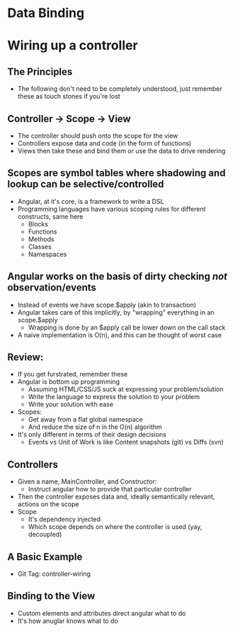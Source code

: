 # Data Binding


# Wiring up a controller

## The Principles
- The following don't need to be completely understood, just remember these as touch stones if you're lost


## Controller -> Scope -> View
- The controller should push onto the scope for the view
- Controllers expose data and code (in the form of functions)
- Views then take these and bind them or use the data to drive rendering


## Scopes are symbol tables where shadowing and lookup can be selective/controlled
- Angular, at it's core, is a framework to write a DSL
- Programming languages have various scoping rules for different constructs, same here
  - Blocks
  - Functions
  - Methods
  - Classes
  - Namespaces


## Angular works on the basis of dirty checking *not* observation/events
- Instead of events we have scope.$apply (akin to transaction)
- Angular takes care of this implicitly, by "wrapping" everything in an scope.$apply
  - Wrapping is done by an $apply call be lower down on the call stack
- A naive implementation is O(n), and this can be thought of worst case


## Review:
- If you get furstrated, remember these
- Angular is bottom up programming
  - Assuming HTML/CSS/JS suck at expressing your problem/solution
  - Write the language to express the solution to your problem
  - Write your solution with ease
- Scopes:
  - Get away from a flat global namespace
  - And reduce the size of n in the O(n) algorithm
- It's only different in terms of their design decisions
  - Events vs Unit of Work is like Content snapshots (git) vs Diffs (svn)

## Controllers
- Given a name, MainController, and Constructor:
  - Instruct angular how to provide that particular controller
- Then the controller exposes data and, ideally semantically relevant, actions on the scope
- Scope
  - It's dependency injected
  - Which scope depends on where the controller is used (yay, decoupled)


## A Basic Example
- Git Tag: controller-wiring

## Binding to the View
- Custom elements and attributes direct angular what to do
- It's how anuglar knows what to do
